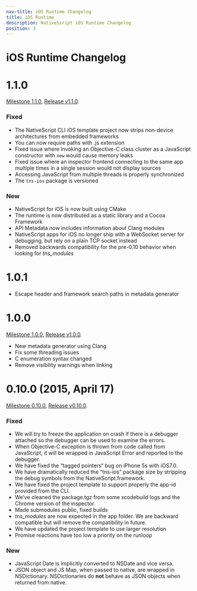 ```yaml
---
nav-title: iOS Runtime Changelog
title: iOS Runtime
description: NativeScript iOS Runtime Changelog
position: 3
---
```


iOS Runtime Changelog
=====================

1.1.0
==
[Milestone 1.1.0](https://github.com/NativeScript/ios-runtime/issues?q=milestone%3A1.1.0), [Release v1.1.0](https://github.com/NativeScript/ios-runtime/releases/tag/v1.1.0).

### Fixed
* The NativeScript CLI iOS template project now strips non-device architectures from embedded frameworks
* You can now require paths with .js extension
* Fixed issue where invoking an Objective-C class cluster as a JavaScript constructor with `new` would cause memory leaks
* Fixed issue where an inspector frontend connecting to the same app multiple times in a single session would not display sources
* Accessing JavaScript from multiple threads is properly synchronized
* The `tns-ios` package is versioned

### New
* NativeScript for iOS is now built using CMake
* The runtime is now distributed as a static library and a Cocoa Framework
* API Metadata now includes information about Clang modules
* NativeScript apps for iOS no longer ship with a WebSocket server for debugging, but rely on a plain TCP socket instead
* Removed backwards compatibility for the pre-0.10 behavior when looking for *tns_modules*

1.0.1
==
* Escape header and framework search paths in metadata generator

1.0.0
==
[Milestone 1.0.0](https://github.com/NativeScript/ios-runtime/issues?q=milestone%3A1.0.0), [Release v1.0.0](https://github.com/NativeScript/ios-runtime/releases/tag/v1.0.0).
* New metadata generator using Clang
* Fix some threading issues
* C enumeration syntax changed
* Remove visibility warnings when linking

0.10.0 (2015, April 17)
==
[Milestone 0.10.0](https://github.com/NativeScript/ios-runtime/issues?q=milestone%3A0.10.0), [Release v0.10.0](https://github.com/NativeScript/ios-runtime/releases/tag/v0.10.0).

### Fixed
 * We will try to freeze the application on crash if there is a debugger attached so the debugger can be used to examine the errors.
 * When Objective-C exception is thrown from code called from JavaScript, it will be wrapped in JavaScript Error and reported to the debugger.
 * We have fixed the “tagged pointers“ bug on iPhone 5s with iOS7.0.
 * We have dramatically reduced the “tns-ios” package size by stripping the debug symbols from the NativeScript.framework.
 * We have fixed the project template to support properly the app-id provided from the CLI.
 * We’ve cleaned the package.tgz from some xcodebuild logs and the Chrome version of the inspector.
 * Made submodules public, fixed builds
 * *tns_modules* are now expected in the app folder. We are backward compatible but will remove the compatibility in future.
 * We have updated the project template to use larger resolution
 * Promise reactions have too low a priority on the runloop

### New
 * JavaScript Date is implicitly converted to NSDate and vice versa.
 * JSON object and JS Map, when passed to native, are wrapped in NSDictionary. NSDictionaries do **not** behave as JSON objects when returned from native.

